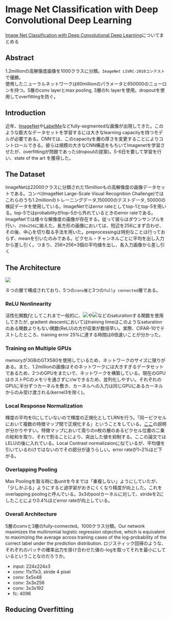 # Image Net Classification with Deep Convolutional Deep Learning

[Image Net Classification with Deep Convolutional Deep Learning](https://papers.nips.cc/paper/4824-imagenet-classification-with-deep-convolutional-neural-networks.pdf)についてまとめる

## Abstract

1.2millionの高解像度画像を1000クラスに分類。`ImageNet LSVRC-2010コンテスト`で優勝。   
使用したニューラルネットワークは60millionのパラメータと650000のニューロンを持つ。5層のconv layerとmax pooling, 3層のfc layerを使用。dropoutを使用してoverfittingを防ぐ。

## Introduction

近年、[ImageNet](http://www.image-net.org/papers/imagenet_cvpr09.pdf)や[LabelMe](http://labelme.csail.mit.edu/Release3.0/)などfully-segmentedな画像が出現してきた。このような膨大なデータセットを学習するには大きなlearning capacityを持つモデルが必要である。CNNでは、このcapacityを層の厚さを変更することによりコントロールできる。彼らは規模の大きなCNN構造をもちいてImagenetを学習させたが、overfittingが問題であった(dropoutの提案)。5-6日を要して学習を行い、state of the art を獲得した。

## The Dataset

ImageNetは22000クラスに分類された15millionもの高解像度の画像データセットである。コンペ(ImageNet Large-Scale Visual Recognition Challenge)ではこれらのうち1.2millionのトレーニングデータ,150000のテストデータ, 50000の検証データを使用している。ImageNetではerror rateとしてtop-1とtop-5を用いる。top-5ではprobabilityがtop-5から外れているときのerror rateである。   
ImageNetでは様々な解像度の画像が存在する。従って彼らはダウンサンプルを行い、`256x256`に揃えた。長方形の画像においては、短辺を256にまず合わせ、その後、中心を切り取る手法を用いた。preprocessingは特別なことは行っておらず、meanを引いたのみである。ピクセル・チャンネルごとに平均を出し入力から差し引く。つまり、256×256×3個の平均値を出し、各入力画像から差し引く

## The Architecture

![](http://tecmemo.wpblog.jp/wp-content/uploads/2017/03/dl_alexnet-01.png)

８つの層で構成されており、5つの`conv層`と3つの`fully connected`層である。

### ReLU Nonlinearity

活性化関数*f*としてこれまで一般的に、<img src='https://latex.codecogs.com/gif.latex?f(x)=&space;tanh(x)'/>や<img src='https://latex.codecogs.com/gif.latex?f(x)=&space;(1&plus;e^{-x})'/>などのsaturationする関数を使用してきたが, gradient descentにおいてはtraining timeはこのようなsaturationのある関数よりもない関数(ReLU)の方が収束が数倍早い。実際、CIFAR-10でテストしたところ、training error 25%に達する時間は6倍速いことが分かった。

### Training on Multiple GPUs

memoryが3GBのGTX580を使用しているため、ネットワークのサイズに限りがある。また、1.2millionの画像はそのネットワークには大きすぎるデータセットであるため、2つのGPUをまたいで、ネットワークを構築している。現在のGPUはホストPCのメモリを通さずにr/wできるため、並列化しやすい。それぞれのGPUに半分ずつカーネルを敷き、カーネルへの入力は同じGPUにあるカーネルからのみ受け渡される(kernel3を除く)。

### Local Response Normalization

輝度の平均を0にしていないので輝度の正規化としてLRNを行う。「同一ピクセルにおいて複数の特徴マップ間で正規化する」ということをしている。[ここ](http://tatsudoya.blog.fc2.com/blog-entry-181.html)の説明が分かりやすい。特徴マップにおいて周りのn枚の層のあるピクセル位置の二乗の総和を取り、それで割ることにより、突出した値を抑制する。ここの論文ではLELUの後に入れている。Local Contrast normalizaionに似ているが、平均値を引いているわけではないのでその部分が違うらしい。error rateが1~2%ほど下がる。

### Overlapping Pooling

Max Poolingを取る時に各unitを今までは「重複しない」ようにしていたが、「少しかぶる」ようにすると過学習がおきにくくなり精度が向上した。これをoverlapping poolingと呼んでいる。3x3のpoolカーネルに対して、strideを2にしたことにより0.4%ほどerror rateが向上している。

### Overall Architecture

5層のconvと3層のfully-connected。1000クラス分類。Our network maximizes the multinomial logistic regression
objective, which is equivalent to maximizing the average across training cases of the log-probability
of the correct label under the prediction distribution. ロジスティック回帰のような、それぞれのバッチの確率出力を掛け合わせた値の-logを取ってそれを最小にしているということなのだろうか。

* input: 224x224x3
* conv: 11x11x3, stride 4 pixel
* conv: 5x5x48
* conv: 3x3x256
* conv: 3x3x192
* fc: 4096

## Reducing Overfitting



